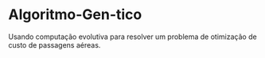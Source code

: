 # Algoritmo-Gen-tico
Usando computação evolutiva para resolver um problema de otimização de custo de passagens aéreas.
